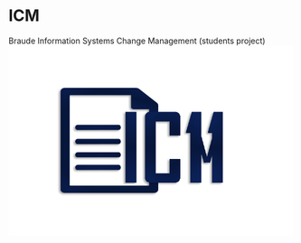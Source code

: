 # ICM
Braude Information Systems Change Management (students project)
![ICM_G11 Logo](https://github.com/RonRaifer/ICM/blob/master/G11_ICM/Client/src/boundary/guifiles/img/icmLogo.png)
